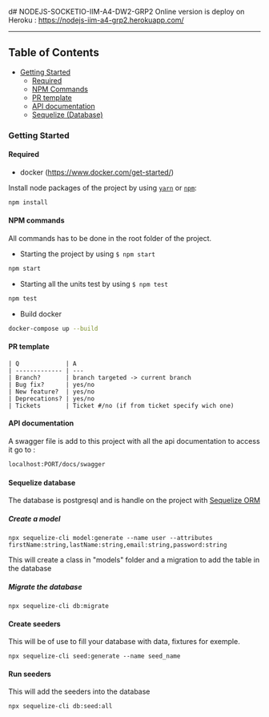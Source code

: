 d# NODEJS-SOCKETIO-IIM-A4-DW2-GRP2
Online version is deploy on Heroku : https://nodejs-iim-a4-grp2.herokuapp.com/

---

## **Table of Contents**

- [Getting Started](#getting-started)
  - [Required](#required)
  - [NPM Commands](#npm-commands)
  - [PR template](#pr-template)
  - [API documentation](#api-documentation)
  - [Sequelize (Database)](#sequelize-database)


### Getting Started

#### Required

- docker (https://www.docker.com/get-started/)

Install node packages of the project by using [`yarn`](https://yarnpkg.com/) or [`npm`](https://www.npmjs.com/):

```bash
npm install
```

#### NPM commands

All commands has to be done in the root folder of the project.

- Starting the project by using `$ npm start`

```bash
npm start
```

- Starting all the units test by using `$ npm test`

```bash
npm test
```

- Build docker

```bash
docker-compose up --build
```

#### PR template

```text
| Q             | A
| ------------- | ---
| Branch?       | branch targeted -> current branch
| Bug fix?      | yes/no
| New feature?  | yes/no
| Deprecations? | yes/no
| Tickets       | Ticket #/no (if from ticket specify wich one)
```


#### API documentation

A swagger file is add to this project with all the api documentation to access it go to :
```bash
localhost:PORT/docs/swagger
```

#### Sequelize database

The database is postgresql and is handle on the project with [Sequelize ORM](https://sequelize.org/)

##### Create a model

`npx sequelize-cli model:generate --name user --attributes firstName:string,lastName:string,email:string,password:string`

This will create a class in "models" folder and a migration to add the table in the database

##### Migrate the database

`npx sequelize-cli db:migrate`

#### Create seeders

This will be of use to fill your database with data, fixtures for exemple.

`npx sequelize-cli seed:generate --name seed_name`

#### Run seeders

This will add the seeders into the database

`npx sequelize-cli db:seed:all`

